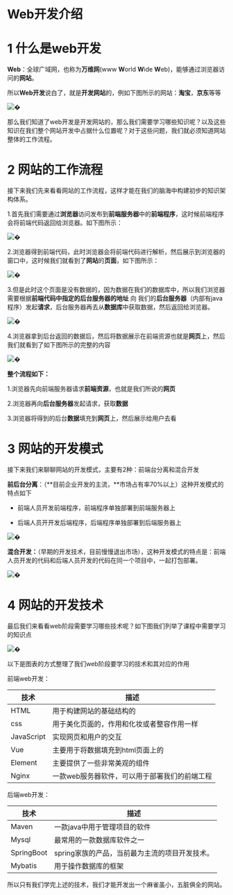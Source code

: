 # Web开发介绍

# 1 什么是web开发

**Web**：全球广域网，也称为**万维网**(www **W**orld **W**ide **W**eb)，能够通过浏览器访问的**网站**。

所以**Web开发**说白了，就是**开发网站**的，例如下图所示的网站：**淘宝**，**京东**等等

![ ](C:\Users\lulal\Desktop\MdSource仓库\assert\javaweb\Web开发介绍/1667546541068.png)



那么我们知道了web开发是开发网站的，那么我们需要学习哪些知识呢？以及这些知识在我们整个网站开发中占据什么位置呢？对于这些问题，我们就必须知道网站整体的工作流程。



# 2 网站的工作流程

接下来我们先来看看网站的工作流程，这样才能在我们的脑海中构建初步的知识架构体系。

1.首先我们需要通过**浏览器**访问发布到**前端服务器**中的**前端程序**，这时候前端程序会将前端代码返回给浏览器。如下图所示：

![ ](C:\Users\lulal\Desktop\MdSource仓库\assert\javaweb\Web开发介绍/1667546920773.png)



2.浏览器得到前端代码，此时浏览器会将前端代码进行解析，然后展示到浏览器的窗口中，这时候我们就看到了**网站**的**页面**，如下图所示：

![ ](C:\Users\lulal\Desktop\MdSource仓库\assert\javaweb\Web开发介绍/1667547421140.png)

3.但是此时这个页面是没有数据的，因为数据在我们的数据库中，所以我们浏览器需要根据**前端代码中指定的后台服务器的地址** 向 我们的**后台服务器**（内部有java程序）发起**请求**，后台服务器再去从**数据库**中获取数据，然后返回给浏览器。

![ ](C:\Users\lulal\Desktop\MdSource仓库\assert\javaweb\Web开发介绍/1667547561387.png)

4.浏览器拿到后台返回的数据后，然后将数据展示在前端资源也就是**网页**上，然后我们就看到了如下图所示的完整的内容



![ ](C:\Users\lulal\Desktop\MdSource仓库\assert\javaweb\Web开发介绍/1667547604517.png)



**整个流程如下：**

1.浏览器先向前端服务器请求**前端资源**，也就是我们所说的**网页**

2.浏览器再向**后台服务器**发起请求，获取**数据**

3.浏览器将得到的后台**数据**填充到**网页**上，然后展示给用户去看

# 3 网站的开发模式

接下来我们来聊聊网站的开发模式，主要有2种：前端台分离和混合开发

**前后台分离**：（**目前企业开发的主流，**市场占有率70%以上）这种开发模式的特点如下

- 前端人员开发前端程序，前端程序单独部署到前端服务器上

- 后端人员开开发后端程序，后端程序单独部署到后端服务器上


![ ](C:\Users\lulal\Desktop\MdSource仓库\assert\javaweb\Web开发介绍/1667548530745.png)

**混合开发：**（早期的开发技术，目前慢慢退出市场），这种开发模式的特点是：前端人员开发的代码和后端人员开发的代码在同一个项目中，一起打包部署。

![ ](C:\Users\lulal\Desktop\MdSource仓库\assert\javaweb\Web开发介绍/1667548590602.png)

# 4 网站的开发技术

最后我们来看看web阶段需要学习哪些技术呢？如下图我们列举了课程中需要学习的知识点

![ ](C:\Users\lulal\Desktop\MdSource仓库\assert\javaweb\Web开发介绍/1667548969631.png)

以下是图表的方式整理了我们web阶段要学习的技术和其对应的作用

前端web开发：

| 技术       | 描述                                          |
| ---------- | --------------------------------------------- |
| HTML       | 用于构建网站的基础结构的                      |
| css        | 用于美化页面的，作用和化妆或者整容作用一样    |
| JavaScript | 实现网页和用户的交互                          |
| Vue        | 主要用于将数据填充到html页面上的              |
| Element    | 主要提供了一些非常美观的组件                  |
| Nginx      | 一款web服务器软件，可以用于部署我们的前端工程 |

后端web开发：

| 技术       | 描述                                           |
| ---------- | ---------------------------------------------- |
| Maven      | 一款java中用于管理项目的软件                   |
| Mysql      | 最常用的一款数据库软件之一                     |
| SpringBoot | spring家族的产品，当前最为主流的项目开发技术。 |
| Mybatis    | 用于操作数据库的框架                           |

所以只有我们学完上述的技术，我们才能开发出一个麻雀虽小，五脏俱全的网站。

​	